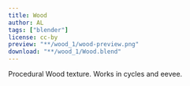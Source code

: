 ```yaml
---
title: Wood
author: AL
tags: ["blender"]
license: cc-by
preview: "**/wood_1/wood-preview.png"
download: "**/wood_1/Wood.blend"
---
```


Procedural Wood texture. Works in cycles and eevee. 
